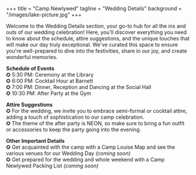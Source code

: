+++
title = "Camp Newlywed"
tagline = "Wedding Details" 
background = "/images/lake-picture.jpg" 
+++

Welcome to the Wedding Details section, your go-to hub for all the ins and outs of our wedding celebration! Here, you'll discover everything you need to know about the schedule, attire suggestions, and the unique touches that will make our day truly exceptional. We've curated this space to ensure you're well-prepared to dive into the festivities, share in our joy, and create wonderful memories.  

**Schedule of Events**  
&#10026; 5:30 PM: Ceremony at the Library  
&#10026; 6:00 PM: Cocktail Hour at Barnett  
&#10026; 7:00 PM: Dinner, Reception and Dancing at the Social Hall  
&#10026; 10:30 PM: After Party at the Gym  

**Attire Suggestions**  
&#10026; For the wedding, we invite you to embrace semi-formal or cocktail attire, adding a touch of sophistication to our camp celebration.  
&#10026; The theme of the after party is NEON, so make sure to bring a fun outfit or accessories to keep the party going into the evening.

**Other Important Details**  
&#10026; Get acquainted with the camp with a Camp Louise Map and see the various venues for our Wedding Day *(coming soon)*  
&#10026; Get prepared for the wedding and whole weekend with a Camp Newlywed Packing List *(coming soon)*

